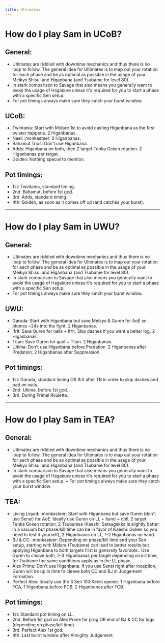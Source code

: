 ```yaml
---
title: Ultimates
---
```

# How do I play Sam in UCoB?

## General:
- Ultimates are riddled with downtime mechanics and thus there is no loop to follow. The general idea for Ultimates is to map out your rotation for each phase and be as optimal as possible in the usage of your Meikyo Shisui and Higanbana (and Tsubame for level 80).
- In stark comparison to Savage that also means you generally want to avoid the usage of Hagakure unless it's required for you to start a phase with a specific Sen setup.
- For pot timings always make sure they catch your burst window.


## UCoB:
- Twintania: Start with Midare 1st to avoid casting Higanbana as the first twister happens. 2 Higanbanas.
- Nael: :monkasteer: 2 Higanbanas.
- Bahamut Trios: Don't use Higanbana.
- Adds: Higanbana on both, then 2 target Tenka Goken rotation. 2 Higanbanas per target.
- Golden: Nothing special to mention.


## Pot timings:
- 1st: Twintania, standard timing.
- 2nd: Bahamut, before 1st gcd.
- 3rd: Adds, standard timing.
- 4th: Golden, as soon as it comes off cd (and catches your burst).

---

# How do I play Sam in UWU?

## General:
- Ultimates are riddled with downtime mechanics and thus there is no loop to follow. The general idea for Ultimates is to map out your rotation for each phase and be as optimal as possible in the usage of your Meikyo Shisui and Higanbana (and Tsubame for level 80).
- In stark comparison to Savage that also means you generally want to avoid the usage of Hagakure unless it's required for you to start a phase with a specific Sen setup.
- For pot timings always make sure they catch your burst window.


## UWU:
- Garuda: Start with Higanbana but save Meikyo & Guren for AoE on plumes ~24s into the fight. 2 Higanbanas.
- Ifrit: Save Guren for nails + Ifrit. Skip dashes if you want a better log. 2 Higanbanas.
- Titan: Save Guren for gaol + Titan. 2 Higanbanas.
- Ultima: Don't use Higanbana before Predation. 2 Higanbanas after Predation. 2 Higanbanas after Suppression.


## Pot timings:
- 1st: Garuda, standard timing OR Ifrit after TB in order to skip dashes and pad on nails.
- 2nd: Ultima, before 1st gcd.
- 3rd: During Primal Roulette.

---

# How do I play Sam in TEA?

## General:
- Ultimates are riddled with downtime mechanics and thus there is no loop to follow. The general idea for Ultimates is to map out your rotation for each phase and be as optimal as possible in the usage of your Meikyo Shisui and Higanbana (and Tsubame for level 80).
- In stark comparison to Savage that also means you generally want to avoid the usage of Hagakure unless it's required for you to start a phase with a specific Sen setup.
• For pot timings always make sure they catch your burst window.


## TEA:
- Living Liquid: :monkasteer: Start with Higanbana but save Guren (don't use Senei) for AoE. Ideally use Guren on LL + hand + doll, 2 target Tenka Goken rotation, 2 Tsubames (Kaeshi: Setsugekka is slightly better in a vacuum but phase/kill time can be in favor of Kaeshi: Goken so you need to test it yourself), 2 Higanbanas on LL, 1-2 Higanbanas on hand.
- BJ & CC: :monkasteer: Depending on phase/kill time and your Sen setup, starting with Midare (Tsubame) can lead to better results but applying Higanbana to both targets first is generally favorable.. Use Guren to cleave both, 2-3 Higanbanas per target depending on kill time, for Tsubame the same conditions apply as in the LL phase.
- Alex Prime: Don't use Higanbana. If you use Senei right after Inception, Guren will be up in time to cleave both CC and BJ in Judgement Formation.
- Perfect Alex: Ideally use the 3 Sen 100 Kenki opener. 1 Higanbana before FCA, 1 Higanbana before FCB, 2 Higanbanas after FCB.


## Pot timings:
- 1st: Standard pot timing on LL.
- 2nd: Before 1st gcd on Alex Prime for prog OR end of BJ & CC for logs (depending on phase/kill time).
- 3rd: Perfect Alex 1st gcd.
- 4th: Last burst window after Almighty Judgement.